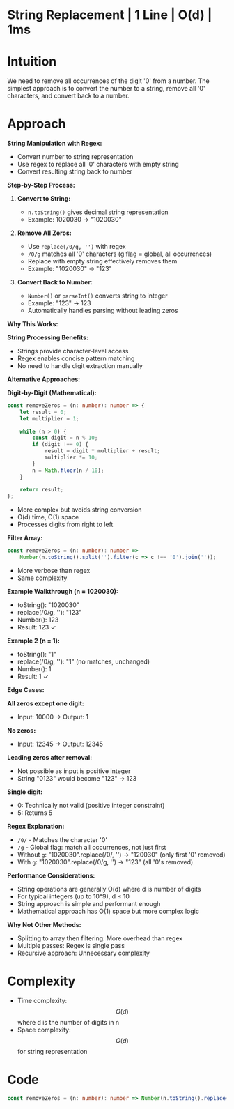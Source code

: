 # String Replacement | 1 Line | O(d) | 1ms

# Intuition
We need to remove all occurrences of the digit '0' from a number. The simplest approach is to convert the number to a string, remove all '0' characters, and convert back to a number.

# Approach
**String Manipulation with Regex:**
- Convert number to string representation
- Use regex to replace all '0' characters with empty string
- Convert resulting string back to number

**Step-by-Step Process:**

1. **Convert to String:**
   - `n.toString()` gives decimal string representation
   - Example: 1020030 → "1020030"

2. **Remove All Zeros:**
   - Use `replace(/0/g, '')` with regex
   - `/0/g` matches all '0' characters (g flag = global, all occurrences)
   - Replace with empty string effectively removes them
   - Example: "1020030" → "123"

3. **Convert Back to Number:**
   - `Number()` or `parseInt()` converts string to integer
   - Example: "123" → 123
   - Automatically handles parsing without leading zeros

**Why This Works:**

**String Processing Benefits:**
- Strings provide character-level access
- Regex enables concise pattern matching
- No need to handle digit extraction manually

**Alternative Approaches:**

**Digit-by-Digit (Mathematical):**
```typescript
const removeZeros = (n: number): number => {
    let result = 0;
    let multiplier = 1;
    
    while (n > 0) {
        const digit = n % 10;
        if (digit !== 0) {
            result = digit * multiplier + result;
            multiplier *= 10;
        }
        n = Math.floor(n / 10);
    }
    
    return result;
};
```
- More complex but avoids string conversion
- O(d) time, O(1) space
- Processes digits from right to left

**Filter Array:**
```typescript
const removeZeros = (n: number): number => 
    Number(n.toString().split('').filter(c => c !== '0').join(''));
```
- More verbose than regex
- Same complexity

**Example Walkthrough (n = 1020030):**

- toString(): "1020030"
- replace(/0/g, ''): "123"
- Number(): 123
- Result: 123 ✓

**Example 2 (n = 1):**

- toString(): "1"
- replace(/0/g, ''): "1" (no matches, unchanged)
- Number(): 1
- Result: 1 ✓

**Edge Cases:**

**All zeros except one digit:**
- Input: 10000 → Output: 1

**No zeros:**
- Input: 12345 → Output: 12345

**Leading zeros after removal:**
- Not possible as input is positive integer
- String "0123" would become "123" → 123

**Single digit:**
- 0: Technically not valid (positive integer constraint)
- 5: Returns 5

**Regex Explanation:**

- `/0/` - Matches the character '0'
- `/g` - Global flag: match all occurrences, not just first
- Without `g`: "1020030".replace(/0/, '') → "120030" (only first '0' removed)
- With `g`: "1020030".replace(/0/g, '') → "123" (all '0's removed)

**Performance Considerations:**

- String operations are generally O(d) where d is number of digits
- For typical integers (up to 10^9), d ≤ 10
- String approach is simple and performant enough
- Mathematical approach has O(1) space but more complex logic

**Why Not Other Methods:**

- Splitting to array then filtering: More overhead than regex
- Multiple passes: Regex is single pass
- Recursive approach: Unnecessary complexity

# Complexity
- Time complexity: $$O(d)$$ where d is the number of digits in n
- Space complexity: $$O(d)$$ for string representation

# Code
```typescript
const removeZeros = (n: number): number => Number(n.toString().replace(/0/g, ''));
```